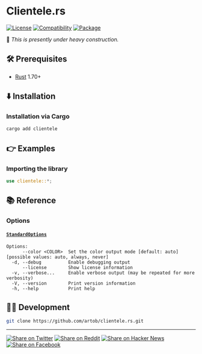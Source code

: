 # Clientele.rs

[![License](https://img.shields.io/badge/license-Public%20Domain-blue.svg)](https://unlicense.org)
[![Compatibility](https://img.shields.io/badge/rust-1.70%2B-blue)](https://rust-lang.org)
[![Package](https://img.shields.io/crates/v/clientele)](https://crates.io/crates/clientele)

🚧 _This is presently under heavy construction._

## 🛠️ Prerequisites

- [Rust](https://rust-lang.org) 1.70+

## ⬇️ Installation

### Installation via Cargo

```bash
cargo add clientele
```

## 👉 Examples

### Importing the library

```rust
use clientele::*;
```

## 📚 Reference

### Options

#### [`StandardOptions`]

```
Options:
      --color <COLOR>  Set the color output mode [default: auto] [possible values: auto, always, never]
  -d, --debug          Enable debugging output
      --license        Show license information
  -v, --verbose...     Enable verbose output (may be repeated for more verbosity)
  -V, --version        Print version information
  -h, --help           Print help
```

## 👨‍💻 Development

```bash
git clone https://github.com/artob/clientele.rs.git
```

- - -

[![Share on Twitter](https://img.shields.io/badge/share%20on-twitter-03A9F4?logo=twitter)](https://twitter.com/share?url=https://github.com/artob/clientele.rs&text=Clientele.rs)
[![Share on Reddit](https://img.shields.io/badge/share%20on-reddit-red?logo=reddit)](https://reddit.com/submit?url=https://github.com/artob/clientele.rs&title=Clientele.rs)
[![Share on Hacker News](https://img.shields.io/badge/share%20on-hacker%20news-orange?logo=ycombinator)](https://news.ycombinator.com/submitlink?u=https://github.com/artob/clientele.rs&t=Clientele.rs)
[![Share on Facebook](https://img.shields.io/badge/share%20on-facebook-1976D2?logo=facebook)](https://www.facebook.com/sharer/sharer.php?u=https://github.com/artob/clientele.rs)

[`StandardOptions`]: https://docs.rs/clientele/latest/clientele/struct.StandardOptions.html
